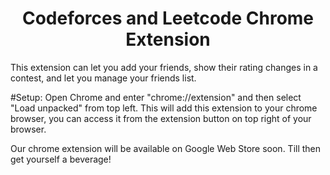 <h1 align="center">Codeforces and Leetcode Chrome Extension</h1>
This extension can let you add your friends, show their rating changes in a contest, and let you manage your friends list.

#Setup: 
Open Chrome and enter "chrome://extension" and then select "Load unpacked" from top left. This will add this extension to your chrome browser, you can access
it from the extension button on top right of your browser. 

Our chrome extension will be available on Google Web Store soon. Till then get yourself a beverage!
